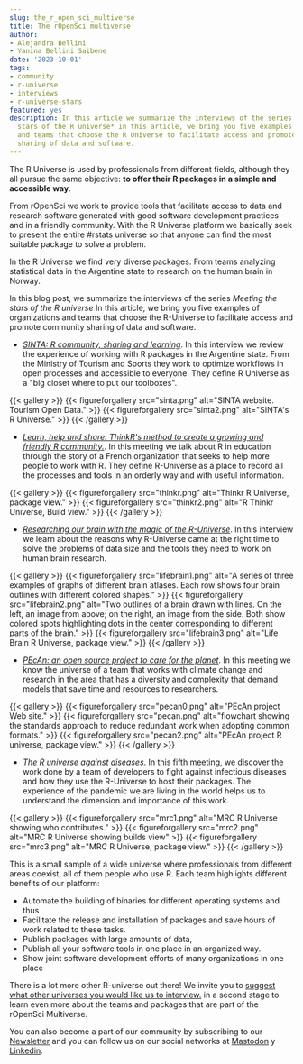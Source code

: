 ```yaml
---
slug: the_r_open_sci_multiverse
title: The rOpenSci multiverse
author:
- Alejandra Bellini
- Yanina Bellini Saibene
date: '2023-10-01'
tags:
- community
- r-universe
- interviews
- r-universe-stars
featured: yes
description: In this article we summarize the interviews of the series *Meeting the
  stars of the R universe* In this article, we bring you five examples of organizations
  and teams that choose the R Universe to facilitate access and promote community
  sharing of data and software.
---
```


The R Universe is used by professionals from different fields, although they all pursue the same objective: **to offer their R packages in a simple and accessible way**.

From rOpenSci we work to provide tools that facilitate access to data and research software generated with good software development practices and in a friendly community. With the R Universe platform we basically seek to present the entire #rstats universe so that anyone can find the most suitable package to solve a problem.

In the R Universe we find very diverse packages. From teams analyzing statistical data in the Argentine state to research on the human brain in Norway.

In this blog post, we summarize the interviews of the series *Meeting the stars of the R universe* In this article, we bring you five examples of organizations and teams that choose the R-Universe to facilitate access and promote community sharing of data and software.

- *[SINTA: R community, sharing and learning](/es/blog/2022/11/23/r-universe-stars-1-es/)*. In this interview we review the experience of working with R packages in the Argentine state. From the Ministry of Tourism and Sports they work to optimize workflows in open processes and accessible to everyone. They define R Universe as a "big closet where to put our toolboxes".

{{\< gallery >}}
{{\< figureforgallery src="sinta.png" alt="SINTA website. Tourism Open Data."  >}}
{{\< figureforgallery src="sinta2.png" alt="SINTA's R Universe."  >}}
{{\< /gallery >}}

- *[Learn, help and share: ThinkR's method to create a growing and friendly R community.](es/blog/2023/02/28/r-universe-stars-2-es/)*. In this meeting we talk about R in education through the story of a French organization that seeks to help more people to work with R. They define R-Universe as a place to record all the processes and tools in an orderly way and with useful information.

{{\< gallery >}}
{{\< figureforgallery src="thinkr.png" alt="Thinkr R Universe, package view."  >}}
{{\< figureforgallery src="thinkr2.png" alt="R Thinkr Universe, Build view."  >}}
{{\< /gallery >}}

- *[Researching our brain with the magic of the R-Universe](/es/blog/2023/03/30/r-universe-stars-3-es/)*. In this interview we learn about the reasons why R-Universe came at the right time to solve the problems of data size and the tools they need to work on human brain research.

{{\< gallery >}}
{{\< figureforgallery src="lifebrain1.png" alt="A series of three examples of graphs of different brain atlases. Each row shows four brain outlines with different colored shapes."  >}}
{{\< figureforgallery src="lifebrain2.png" alt="Two outlines of a brain drawn with lines. On the left, an image from above; on the right, an image from the side. Both show colored spots highlighting dots in the center corresponding to different parts of the brain."  >}}
{{\< figureforgallery src="lifebrain3.png" alt="Life Brain R Universe, package view."  >}}
{{\< /gallery >}}

- *[PEcAn: an open source project to care for the planet](/es/blog/2023/06/06/r-universe-stars-4-es/)*. In this meeting we know the universe of a team that works with climate change and research in the area that has a diversity and complexity that demand models that save time and resources to researchers.

{{\< gallery >}}
{{\< figureforgallery src="pecan0.png" alt="PEcAn project Web site."  >}}
{{\< figureforgallery src="pecan.png" alt="flowchart showing the standards approach to reduce redundant work when adopting common formats."  >}}
{{\< figureforgallery src="pecan2.png" alt="PEcAn project R universe, package view."  >}}
{{\< /gallery >}}

- *[The R universe against diseases](/es/blog/2023/06/06/r-universe-stars-4-es/)*. In this fifth meeting, we discover the work done by a team of developers to fight against infectious diseases and how they use the R-Universe to host their packages. The experience of the pandemic we are living in the world helps us to understand the dimension and importance of this work.

{{\< gallery >}}
{{\< figureforgallery src="mrc1.png" alt="MRC R Universe showing who contributes."  >}}
{{\< figureforgallery src="mrc2.png" alt="MRC R Universe showing builds view"  >}}
{{\< figureforgallery src="mrc3.png" alt="MRC R Universe, package view."  >}}
{{\< /gallery >}}

This is a small sample of a wide universe where professionals from different areas coexist, all of them people who use R. Each team highlights different benefits of our platform:

- Automate the building of binaries for different operating systems and thus
- Facilitate the release and installation of packages and save hours of work related to these tasks.
- Publish packages with large amounts of data,
- Publish all your software tools in one place in an organized way.
- Show joint software development efforts of many organizations in one place 

There is a lot more other R-universe out there! We invite you to [suggest what other universes you would like us to interview.](mailto:yabellini@ropensci.org) in a second stage to learn even more about the teams and packages that are part of the rOpenSci Multiverse.

You can also become a part of our community by subscribing to our [Newsletter](/news/) and you can follow us on our social networks at [Mastodon](https://hachyderm.io/@rOpenSci) y [Linkedin](https://www.linkedin.com/company/ropensci/).


